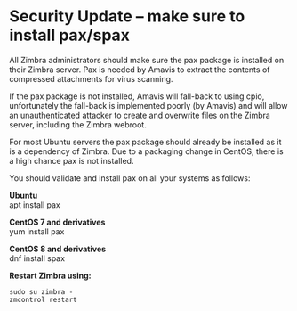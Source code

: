 # Security Update – make sure to install pax/spax

All Zimbra administrators should make sure the pax package is installed on their Zimbra server. Pax is needed by Amavis to extract the contents of compressed attachments for virus scanning.

If the pax package is not installed, Amavis will fall-back to using cpio, unfortunately the fall-back is implemented poorly (by Amavis) and will allow an unauthenticated attacker to create and overwrite files on the Zimbra server, including the Zimbra webroot.

For most Ubuntu servers the pax package should already be installed as it is a dependency of Zimbra. Due to a packaging change in CentOS, there is a high chance pax is not installed.

You should validate and install pax on all your systems as follows:

**Ubuntu**  
apt install pax

**CentOS 7 and derivatives**  
yum install pax

**CentOS 8 and derivatives**  
dnf install spax

**Restart Zimbra using:** 
```
sudo su zimbra -
zmcontrol restart
```
